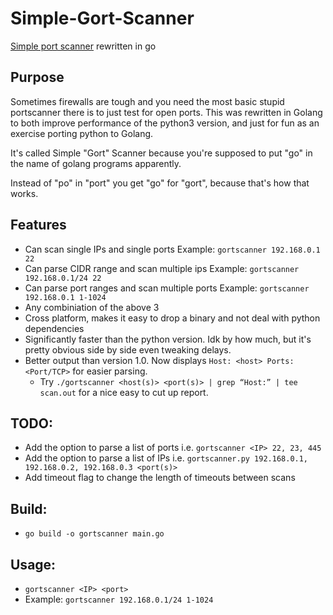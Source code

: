 # Simple-Gort-Scanner
[Simple port scanner](https://github.com/3ndG4me/Simple-Port-Scanner) rewritten in go


## Purpose
Sometimes firewalls are tough and you need the most basic stupid portscanner there is to just test for open ports. This was rewritten in Golang to both improve performance of the python3 version, and just for fun as an exercise porting python to Golang.

It's called Simple "Gort" Scanner because you're supposed to put "go" in the name of golang programs apparently. 

Instead of "po" in "port" you get "go" for "gort", because that's how that works.

## Features
- Can scan single IPs and single ports Example: `gortscanner 192.168.0.1 22`
- Can parse CIDR range and scan multiple ips Example: `gortscanner 192.168.0.1/24 22`
- Can parse port ranges and scan multiple ports Example: `gortscanner 192.168.0.1 1-1024`
- Any combiniation of the above 3
- Cross platform, makes it easy to drop a binary and not deal with python dependencies
- Significantly faster than the python version. Idk by how much, but it's pretty obvious side by side even tweaking delays.
- Better output than version 1.0. Now displays `Host: <host> Ports: <Port/TCP>` for easier parsing.
    - Try `./gortscanner <host(s)> <port(s)> | grep “Host:” | tee scan.out` for a nice easy to cut up report.

## TODO:
- Add the option to parse a list of ports i.e. `gortscanner <IP> 22, 23, 445`
- Add the option to parse a list of IPs i.e. `gortscanner.py 192.168.0.1, 192.168.0.2, 192.168.0.3 <port(s)>`
- Add timeout flag to change the length of timeouts between scans


## Build:
- `go build -o gortscanner main.go`

## Usage:
- `gortscanner <IP> <port>`
- Example: `gortscanner 192.168.0.1/24 1-1024`



